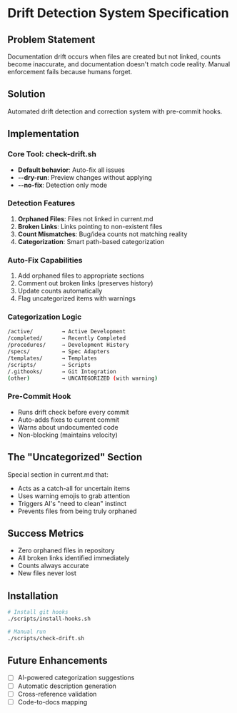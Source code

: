 # Drift Detection System Specification

## Problem Statement
Documentation drift occurs when files are created but not linked, counts become inaccurate, and documentation doesn't match code reality. Manual enforcement fails because humans forget.

## Solution
Automated drift detection and correction system with pre-commit hooks.

## Implementation

### Core Tool: check-drift.sh
- **Default behavior**: Auto-fix all issues
- **--dry-run**: Preview changes without applying
- **--no-fix**: Detection only mode

### Detection Features
1. **Orphaned Files**: Files not linked in current.md
2. **Broken Links**: Links pointing to non-existent files
3. **Count Mismatches**: Bug/idea counts not matching reality
4. **Categorization**: Smart path-based categorization

### Auto-Fix Capabilities
1. Add orphaned files to appropriate sections
2. Comment out broken links (preserves history)
3. Update counts automatically
4. Flag uncategorized items with warnings

### Categorization Logic
```bash
/active/         → Active Development
/completed/      → Recently Completed
/procedures/     → Development History
/specs/          → Spec Adapters
/templates/      → Templates
/scripts/        → Scripts
/.githooks/      → Git Integration
(other)          → UNCATEGORIZED (with warning)
```

### Pre-Commit Hook
- Runs drift check before every commit
- Auto-adds fixes to current commit
- Warns about undocumented code
- Non-blocking (maintains velocity)

## The "Uncategorized" Section
Special section in current.md that:
- Acts as a catch-all for uncertain items
- Uses warning emojis to grab attention
- Triggers AI's "need to clean" instinct
- Prevents files from being truly orphaned

## Success Metrics
- Zero orphaned files in repository
- All broken links identified immediately
- Counts always accurate
- New files never lost

## Installation
```bash
# Install git hooks
./scripts/install-hooks.sh

# Manual run
./scripts/check-drift.sh
```

## Future Enhancements
- [ ] AI-powered categorization suggestions
- [ ] Automatic description generation
- [ ] Cross-reference validation
- [ ] Code-to-docs mapping